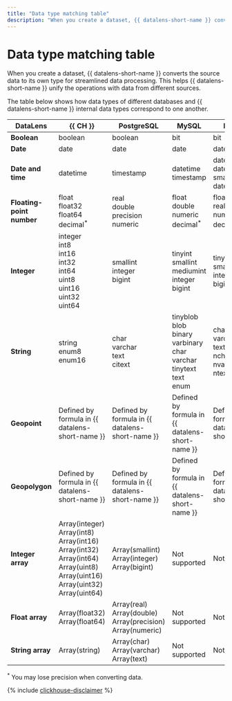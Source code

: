 ```yaml
---
title: "Data type matching table"
description: "When you create a dataset, {{ datalens-short-name }} converts the source data to its own type for streamlined data processing. This helps {{ datalens-short-name }} unify operations with data from different sources."
---
```


# Data type matching table

When you create a dataset, {{ datalens-short-name }} converts the source data to its own type for streamlined data processing.
This helps {{ datalens-short-name }} unify the operations with data from different sources.

The table below shows how data types of different databases and {{ datalens-short-name }} internal data types correspond to one another.

DataLens | {{ CH }} | PostgreSQL | MySQL | MS SQL |
----- | ----- | ----- | ----- | ----- |
**Boolean** | boolean | boolean | bit | bit |
**Date** | date | date | date | date |
**Date and time** | datetime | timestamp | datetime<br/>timestamp | datetime<br/>datetime2<br/>smalldatetime<br/>datetimeoffset |
**Floating-point number** | float<br/>float32<br/>float64<br/>decimal<sup>*</sup> | real<br/>double precision<br/>numeric | float<br/>double<br/>numeric<br/>decimal<sup>*</sup> | float<br/>real<br/>numeric<br/>decimal<sup>*</sup> |
**Integer** | integer<br/>int8<br/>int16<br/>int32<br/>int64<br/>uint8<br/>uint16<br/>uint32<br/>uint64 | smallint<br/>integer<br/>bigint | tinyint<br/>smallint<br/>mediumint<br/>integer<br/>bigint | tinyint<br/>smallint<br/>integer<br/>bigint |
**String** | string<br/>enum8<br/>enum16 | char<br/>varchar<br/>text<br/>citext<br/> | tinyblob<br/>blob<br/>binary<br/>varbinary<br/>char<br/>varchar<br/>tinytext<br/>text<br/>enum | char<br/>varchar</br>text<br/>nchar<br/>nvarchar<br/>ntext<br/> |
**Geopoint** | Defined by formula in {{ datalens-short-name }} | Defined by formula in {{ datalens-short-name }} | Defined by formula in {{ datalens-short-name }} | Defined by formula in {{ datalens-short-name }} |
**Geopolygon** | Defined by formula in {{ datalens-short-name }} | Defined by formula in {{ datalens-short-name }} | Defined by formula in {{ datalens-short-name }} | Defined by formula in {{ datalens-short-name }} |
**Integer array** | Array(integer)<br/> Array(int8)<br/>Array(int16)<br/>Array(int32)<br/>Array(int64)<br/>Array(uint8)<br/>Array(uint16)<br/>Array(uint32)<br/>Array(uint64) | Array(smallint)<br/>Array(integer)<br/>Array(bigint) | Not supported | Not supported |
**Float array** | Array(float32)<br/>Array(float64) | Array(real)<br/>Array(double)<br/>Array(precision)<br/>Array(numeric)| Not supported | Not supported |
**String array** | Array(string) | Array(char)<br/>Array(varchar)<br/>Array(text) | Not supported | Not supported |

<sup>*</sup> You may lose precision when converting data.

{% include [clickhouse-disclaimer](../../_includes/clickhouse-disclaimer.md) %}
